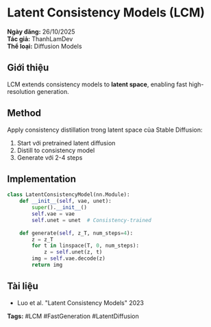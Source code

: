 # Latent Consistency Models (LCM)

**Ngày đăng:** 26/10/2025  
**Tác giả:** ThanhLamDev  
**Thể loại:** Diffusion Models

## Giới thiệu

LCM extends consistency models to **latent space**, enabling fast high-resolution generation.

## Method

Apply consistency distillation trong latent space của Stable Diffusion:

1. Start với pretrained latent diffusion
2. Distill to consistency model
3. Generate với 2-4 steps

## Implementation

```python
class LatentConsistencyModel(nn.Module):
    def __init__(self, vae, unet):
        super().__init__()
        self.vae = vae
        self.unet = unet  # Consistency-trained
    
    def generate(self, z_T, num_steps=4):
        z = z_T
        for t in linspace(T, 0, num_steps):
            z = self.unet(z, t)
        img = self.vae.decode(z)
        return img
```

## Tài liệu

- Luo et al. "Latent Consistency Models" 2023

**Tags:** #LCM #FastGeneration #LatentDiffusion
